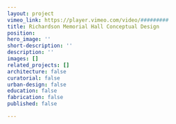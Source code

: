 ```yaml
---
layout: project
vimeo_link: https://player.vimeo.com/video/#########
title: Richardson Memorial Hall Conceptual Design
position: 
hero_image: ''
short-description: ''
description: ''
images: []
related_projects: []
architecture: false
curatorial: false
urban-design: false
education: false
fabrication: false
published: false

---
```

